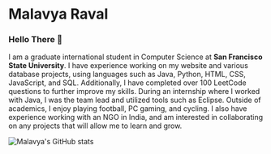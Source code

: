 # Malavya Raval

### Hello There 👋
I am a graduate international student in Computer Science at <b>San Francisco State University</b>. I have experience working on my website and various database projects, using languages such as Java, Python, HTML, CSS, JavaScript, and SQL. Additionally, I have completed over 100 LeetCode questions to further improve my skills. During an internship where I worked with Java, I was the team lead and utilized tools such as Eclipse. Outside of academics, I enjoy playing football, PC gaming, and cycling. I also have experience working with an NGO in India, and am interested in collaborating on any projects that will allow me to learn and grow.

![Malavya's GitHub stats](https://github-readme-stats.vercel.app/api?username=MalavyaRaval&show_icons=true&theme=dark)

<!--


[![Top Languages](https://github-readme-stats.vercel.app/api/top-langs/?username=MalavyaRaval)](https://github.com/MalavyaRaval/github-readme-stats)

[![Malavya's wakatime stats](https://github-readme-stats.vercel.app/api/wakatime?username=MalavyaRaval)](https://github.com/MalavyaRaval/github-readme-stats)


-->



<!--
**MalavyaRaval/MalavyaRaval** is a ✨ _special_ ✨ repository because its `README.md` (this file) appears on your GitHub profile.

Here are some ideas to get you started:

- 🔭 I’m currently working on ...
- 🌱 I’m currently learning ...
- 👯 I’m looking to collaborate on ...
- 🤔 I’m looking for help with ...
- 💬 Ask me about ...
- 📫 How to reach me: ...
- 😄 Pronouns: ...
- ⚡ Fun fact: ...
-->
